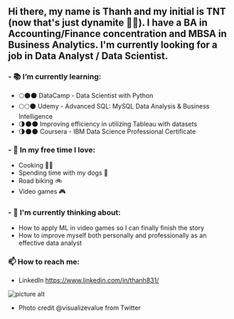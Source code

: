 ## Hi there, my name is Thanh and my initial is TNT (now that's just dynamite 🧨🙃). I have a BA in Accounting/Finance concentration and MBSA in Business Analytics. I'm currently looking for a job in Data Analyst / Data Scientist. 

### - 📚 I’m currently learning:
* 🌕🌑🌑 DataCamp - Data Scientist with Python
* 🌕🌕🌑 Udemy - Advanced SQL: MySQL Data Analysis & Business Intelligence
* 🌗🌑🌑 Improving efficiency in utilizing Tableau with datasets
* 🌗🌑🌑 Coursera - IBM Data Science Professional Certificate

### - 🎢 In my free time I love:
* Cooking 👩‍🍳
* Spending time with my dogs 🐶
* Road biking 🚲
* Video games 🎮

### - 💭 I'm currently thinking about:
* How to apply ML in video games so I can finally finish the story
* How to improve myself both personally and professionally as an effective data analyst

### 📫 How to reach me:
* LinkedIn https://www.linkedin.com/in/thanh831/

![picture alt](https://pbs.twimg.com/profile_banners/1438400291154497537/1633340193/1500x500)
- Photo credit @visualizevalue from Twitter
<!--
**dynamiteTNT/dynamiteTNT** is a ✨ _special_ ✨ repository because its `README.md` (this file) appears on your GitHub profile.

Here are some ideas to get you started:

- 🔭 I’m currently working on ...
- 🌱 I’m currently learning ...
- 👯 I’m looking to collaborate on ...
- 🤔 I’m looking for help with ...
- 💬 Ask me about ...
- 📫 How to reach me: ...
- 😄 Pronouns: ...
- ⚡ Fun fact: ...
-->
